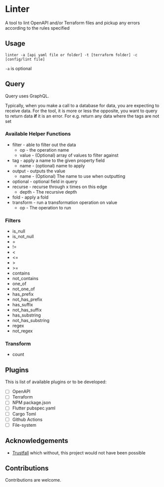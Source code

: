 # Linter

A tool to lint OpenAPI and/or Terraform files and pickup any errors according to the rules specified

## Usage

`linter -a [api yaml file or folder] -t [terraform folder] -c [config/lint file]`

`-a` is optional

## Query

Query uses GraphQL.

Typically, when you make a call to a database for data, you are expecting to receive data.
For the tool, it is more or less the opposite, you want to query to return data **if** it
is an error. For e.g. return any data where the tags are not set

### Available Helper Functions

  - filter - able to filter out the data
    - op - the operation name
    - value - (Optional) array of values to filter against
  - tag - apply a name to the given property field
    - name - (optional) name to apply
  - output - outputs the value
    - name - (Optional) The name to use when outputting
  - optional - optional field in query
  - recurse - recurse through x times on this edge
    - depth - The recursive depth
  - fold - apply a fold
  - transform - run a transformation operation on value
    - op - The operation to run

### Filters

- is_null
- is_not_null
- =
- !=
- <
- <=
- \>
- \>=
- contains
- not_contains
- one_of
- not_one_of
- has_prefix
- not_has_prefix
- has_suffix
- not_has_suffix
- has_substring
- not_has_substring
- regex
- not_regex

### Transform

 - count

## Plugins

This is list of available plugins or to be developed:
 - [ ] OpenAPI
 - [ ] Terraform
 - [ ] NPM package.json
 - [ ] Flutter pubspec.yaml
 - [ ] Cargo Toml
 - [ ] Github Actions
 - [ ] File-system

## Acknowledgements

 - [Trustfall](https://github.com/obi1kenobi/trustfall) which without, this project would not have been possible

## Contributions

Contributions are welcome.
